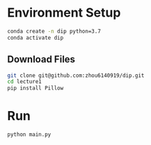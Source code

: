 # Environment Setup

```bash
conda create -n dip python=3.7
conda activate dip
```
## Download Files

```bash
git clone git@github.com:zhou6140919/dip.git
cd lecture1
pip install Pillow
```

# Run

```bash
python main.py
```

